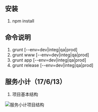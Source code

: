 ## 安装 ##
1. npm install

## 命令说明 ##
1. grunt [--env=dev|integ|qa|prod]
2. grunt www [--env=dev|integ|qa|prod]
3. grunt app [--env=dev|integ|qa|prod]
4. grunt release [--env=dev|integ|qa|prod]

## 服务小计（17/6/13） ##
1. 项目基本结构

![服务小计项目结构](http://redmine.mei1.info/attachments/2944/service-subtotal-construction.png)
